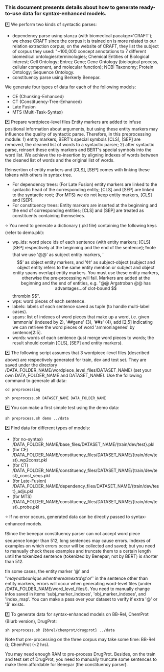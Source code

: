 ### This document presents details about how to generate ready-to-use data for syntax-enhanced models.

*️⃣ We perform two kinds of syntactic parses:

- dependency parse using stanza (with biomedical pacakge='CRAFT'); we chose CRAFT since the corpus it is trained on is more related to our relation extraction corpus; on the website of CRAFT, they list the subject of corpus they used: "~100,000 concept annotations to 7 different biomedical ontologies/terminologies; Chemical Entities of Biological Interest; Cell Ontology; Entrez Gene; Gene Ontology (biological process, cellular component, and molecular function); NCBI Taxonomy; Protein Ontology; Sequence Ontology.
- constituency parse using Berkerly Benepar.

We generate four types of data for each of the following models:

- CE (Chunking-Enhanced)
- CT (Constituency-Tree-Enhanced)
- Late Fusion
- MTS (Multi-Task-Syntax)


*️⃣ Prepare wordpiece-level files
Entity markers are added to infuse positional information about arguments, but using these entity markers may influence the quality of syntactic parse. Therefore, in this preprocessing module: 1) entity markers, BERT's special symbols \[CLS\], \[SEP\] are removed, the cleaned list of words to a syntactic parser; 2) after syntactic parse, reinsert these entity markers and BERT's special symbols into the word list. We achieve the re-insertion by aligning indexes of words between the cleaned list of words and the original list of words.

Reinsertion of entity markers and \[CLS\], \[SEP\] comes with linking these tokens with others in syntax tree.

- For dependency trees: (For Late Fusion) entity markers are linked to the syntactic head of the corresponding entity; \[CLS\] and \[SEP\] are linked to the syntactic root; (For MTS) we do not keep entity markers, \[CLS\] and \[SEP\].
- For constituency trees: Entity markers are inserted at the beginning and the end of corresponding entities; \[CLS\] and \[SEP\] are treated as constituents containing themselves.

⭐ You need to generate a dictionary (.pkl file) containing the following keys (refer to demo.pkl):

- wp_ids: word piece ids of each sentence (with entity markers; \[CLS\] \[SEP\] respectively at the beginning and the end of the sentence); ❗note that we use '@@' as subject entity markers, '$$' as object entity markers, and '¢¢' as subject-object (subject and object entity refers to the same entity mention or subject and object entity spans overlap) entity markers. You must use these entity markers, otherwise the pre-processing will fail. Markers are added at the beginning and the end of entities, e.g. "@@ Argatroban @@ has advantages...of clot-bound $$ thrombin $$".
- wps: word pieces of each sentence.
- labels: labels of each sentence saved as tuple (to handle multi-label cases).
- spans: list of indexes of word pieces that make up a word, i.e. given 'ammonia' (indexed by 2), '##gene' (3), '##s' (4), add \[2,5\] indicating we can retrieve the word pieces of word 'ammoniagenes' by sentence\[2:5\].
- words: words of each sentence (just merge word pieces to words; the result should contain \[CLS\], \[SEP\] and entity markers).

*️⃣ The following script assumes that 3 wordpiece-level files (described above) are respectively generated for train, dev and test set. They are saved under the directory /DATA_FOLDER_NAME/wordpiece_level_files/DATASET_NAME/ (set your own DATA_FOLDER_NAME and DATASET_NAME). Use the following command to generate all data:
```
cd preprocessing

sh preprocess.sh DATASET_NAME DATA_FOLDER_NAME
```

*️⃣ You can make a first simple test using the demo data:
```
sh preprocess.sh demo ../data
```

*️⃣ Find data for different types of models:

- (for no-syntax) /DATA_FOLDER_NAME/base_files/DATASET_NAME/{train/dev/test}.pkl 
- (for CE) /DATA_FOLDER_NAME/constituency_files/DATASET_NAME/{train/dev/test}_wp2const.pkl
- (for CT) /DATA_FOLDER_NAME/constituency_files/DATASET_NAME/{train/dev/test}_const_seqs.pkl
- (for Late-Fusion)  /DATA_FOLDER_NAME/dependency_files/DATASET_NAME/{train/dev/test}_adjs.pkl
- (for MTS) /DATA_FOLDER_NAME/constituency_files/DATASET_NAME/{train/dev/test}_probe.pkl

⭐ If no error occurs, generated data can be directly passed to syntax-enhanced models.

❗Since the benepar constituency parser can not accept word piece sequence longer than 512, long sentences may cause errors. Indexes of examples on which errors occur will be collected and saved; but you need to manually check these examples and truncate them to a certain length until the tokenized sentence (tokenized by Benepar; not by BERT) is shorter than 512.

❗In some cases, the entity marker '@' and '$' may not be unique. when there are extra '@' or '$' in the sentence other than entity markers, errors will occur when generating word-level files (under /DATA_FOLDER_NAME/word_level_files/). You need to manually change infos saved in items 'subj_marker_indexes', 'obj_marker_indexes', and 'index_map'. You can make a pass over your dataset to verify if extra '@' or '$' exists.

*️⃣ To generate data for syntax-enhanced models on BB-Rel, ChemProt (Blurb version), DrugProt:
```
sh preprocess.sh {bbrel/chemprot/drugprot} ../data
```

Note that pre-processing on the three corpus may take some time: BB-Rel (); ChemProt (~2 hrs).

You may need enough RAM to pre-process DrugProt. Besides, on the train and test set of DrugProt, you need to manually truncate some sentences to make them affordable for Benepar (the constituency parser).

